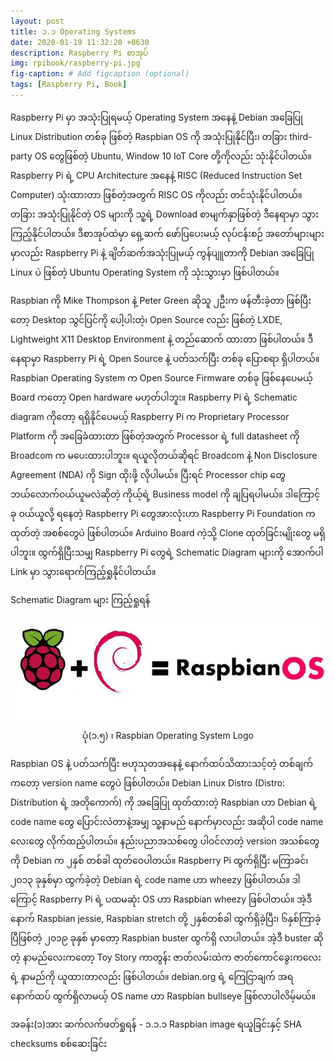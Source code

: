 ```yaml
---
layout: post
title: ၁.၁ Operating Systems
date: 2020-01-19 11:32:20 +0630
description: Raspberry Pi စာအုပ်
img: rpibook/raspberry-pi.jpg
fig-caption: # Add figcaption (optional)
tags: [Raspberry Pi, Book]
---
```

Raspberry Pi မှာ အသုံးပြုရမယ့် Operating System အနေနဲ့ Debian အခြေပြု Linux Distribution တစ်ခု ဖြစ်တဲ့ Raspbian OS ကို အသုံးပြုနိုင်ပြီး၊ တခြား third-party OS တွေဖြစ်တဲ့ Ubuntu, Window 10 IoT Core တို့ကိုလည်း သုံးနိုင်ပါတယ်။ Raspberry Pi ရဲ့ CPU Architecture အနေနဲ့ RISC (Reduced Instruction Set Computer) သုံးထားတာ ဖြစ်တဲ့အတွက် RISC OS ကိုလည်း တင်သုံးနိုင်ပါတယ်။ တခြား အသုံးပြုနိုင်တဲ့ OS များကို သူ့ရဲ့ Download စာမျက်နှာဖြစ်တဲ့ 
<a style="text-decoration:none" href="https://www.raspberrypi.org/downloads/">ဒီနေရာ</a>မှာ သွားကြည့်နိုင်ပါတယ်။ ဒီစာအုပ်ထဲမှာ ရှေ့ဆက် ဖော်ပြပေးမယ့် လုပ်ငန်းစဉ် အတော်များများမှာလည်း Raspberry Pi နဲ့ ချိတ်ဆက်အသုံးပြုမယ့် ကွန်ပျူတာကို Debian အခြေပြု Linux ပဲ ဖြစ်တဲ့ Ubuntu Operating System ကို သုံးသွားမှာ ဖြစ်ပါတယ်။

Raspbian ကို Mike Thompson နဲ့ Peter Green ဆိုသူ ၂ဦးက ဖန်တီးခဲ့တာ ဖြစ်ပြီးတော့ Desktop သွင်ပြင်ကို ပေါ့ပါးတဲ့၊ Open Source လည်း ဖြစ်တဲ့ LXDE, Lightweight X11 Desktop Environment နဲ့ တည်ဆောက် ထားတာ ဖြစ်ပါတယ်။ ဒီနေရာမှာ Raspberry Pi ရဲ့ Open Source နဲ့ ပတ်သက်ပြီး တစ်ခု ပြောစရာ ရှိပါတယ်။  Raspbian Operating System က Open Source Firmware တစ်ခု ဖြစ်နေပေမယ့် Board ကတော့ Open hardware မဟုတ်ပါဘူး။ Raspberry Pi ရဲ့ Schematic diagram ကိုတော့ ရရှိနိုင်ပေမယ့် Raspberry Pi က Proprietary Processor Platform ကို အခြေခံထားတာ ဖြစ်တဲ့အတွက် Processor ရဲ့ full datasheet ကို Broadcom က မပေးထားပါဘူး။ ရယူလိုတယ်ဆိုရင် Broadcom နဲ့ Non Disclosure Agreement (NDA) ကို Sign ထိုးဖို့ လိုပါမယ်။ ပြီးရင် Processor chip တွေ ဘယ်လောက်ဝယ်ယူမလဲဆိုတဲ့ ကိုယ့်ရဲ့ Business model ကို ချပြရပါမယ်။ ဒါကြောင့် ခု ဝယ်ယူလို့ ရနေတဲ့ Raspberry Pi တွေအားလုံးဟာ Raspberry Pi Foundation က ထုတ်တဲ့ အစစ်တွေပဲ ဖြစ်ပါတယ်။ Arduino Board ကဲ့သို့ Clone ထုတ်ခြင်းမျိုးတွေ မရှိပါဘူး။ ထွက်ရှိပြီးသမျှ Raspberry Pi တွေရဲ့ Schematic Diagram များကို အောက်ပါ Link မှာ သွားရောက်ကြည့်ရှုနိုင်ပါတယ်။

<a style="text-decoration:none" href="https://www.raspberrypi.org/documentation/hardware/raspberrypi ">Schematic Diagram များ ကြည့်ရှုရန်</a>

<p align="center">
<img src="/assets/img/rpibook/Raspbian-OS.jpeg">
<br>
<a>ပုံ(၁.၅) ၊ Raspbian Operating System Logo</a>
</p>

Raspbian OS နဲ့ ပတ်သက်ပြီး ဗဟုသုတအနေနဲ့ နောက်ထပ်သိထားသင့်တဲ့ တစ်ချက်ကတော့ version name တွေပဲ ဖြစ်ပါတယ်။ Debian Linux Distro (Distro: Distribution ရဲ့ အတိုကောက်) ကို အခြေပြု ထုတ်ထားတဲ့ Raspbian ဟာ Debian ရဲ့ code name တွေ ပြောင်းလဲတာနဲ့အမျှ သူ့နာမည် နောက်မှာလည်း အဆိုပါ code name လေးတွေ လိုက်ထည့်ပါတယ်။ နည်းပညာအသစ်တွေ ပါဝင်လာတဲ့ version အသစ်တွေကို Debian က ၂နှစ် တစ်ခါ ထုတ်ဝေပါတယ်။ Raspberry Pi ထွက်ရှိပြီး မကြာခင်၊ ၂၀၁၃ ခုနှစ်မှာ ထွက်ခဲ့တဲ့ Debian ရဲ့ code name ဟာ wheezy ဖြစ်ပါတယ်။ ဒါကြောင့် Raspberry Pi ရဲ့ ပထမဆုံး OS ဟာ Raspbian wheezy ဖြစ်ပါတယ်။ အဲ့ဒီနောက် Raspbian jessie, Raspbian stretch တို့ ၂နှစ်တစ်ခါ ထွက်ရှိခဲ့ပြီး၊ ၆နှစ်ကြာခဲ့ပြီဖြစ်တဲ့ ၂၀၁၉ ခုနှစ် မှာတော့ Raspbian buster ထွက်ရှိ လာပါတယ်။ အဲ့ဒီ buster ဆိုတဲ့ နာမည်လေးကတော့ Toy Story ကာတွန်း ဇာတ်လမ်းထဲက ဇာတ်ကောင်ခွေးကလေးရဲ့ နာမည်ကို ယူထားတာလည်း ဖြစ်ပါတယ်။ debian.org ရဲ့ ကြေငြာချက် အရ နောက်ထပ် ထွက်ရှိလာမယ့် OS name ဟာ Raspbian bullseye ဖြစ်လာပါလိမ့်မယ်။

အခန်း(၁)အား ဆက်လက်ဖတ်ရှုရန် - <a style="text-decoration:none" href="https://kogyikaunghtet.com/sha-check/">၁.၁.၁ Raspbian image ရယူခြင်းနှင့် SHA checksums စစ်ဆေးခြင်း</a>

